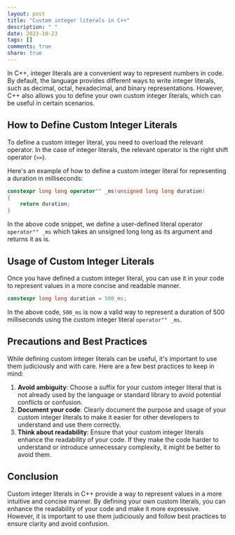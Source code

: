 ```yaml
---
layout: post
title: "Custom integer literals in C++"
description: " "
date: 2023-10-23
tags: []
comments: true
share: true
---
```


In C++, integer literals are a convenient way to represent numbers in code. By default, the language provides different ways to write integer literals, such as decimal, octal, hexadecimal, and binary representations. However, C++ also allows you to define your own custom integer literals, which can be useful in certain scenarios.

## How to Define Custom Integer Literals

To define a custom integer literal, you need to overload the relevant operator. In the case of integer literals, the relevant operator is the right shift operator (`>>`).

Here's an example of how to define a custom integer literal for representing a duration in milliseconds:

```cpp
constexpr long long operator"" _ms(unsigned long long duration)
{
    return duration;
}
```

In the above code snippet, we define a user-defined literal operator `operator"" _ms` which takes an unsigned long long as its argument and returns it as is.

## Usage of Custom Integer Literals

Once you have defined a custom integer literal, you can use it in your code to represent values in a more concise and readable manner.

```cpp
constexpr long long duration = 500_ms;
```

In the above code, `500_ms` is now a valid way to represent a duration of 500 milliseconds using the custom integer literal `operator"" _ms`.

## Precautions and Best Practices

While defining custom integer literals can be useful, it's important to use them judiciously and with care. Here are a few best practices to keep in mind:

1. **Avoid ambiguity**: Choose a suffix for your custom integer literal that is not already used by the language or standard library to avoid potential conflicts or confusion.
2. **Document your code**: Clearly document the purpose and usage of your custom integer literals to make it easier for other developers to understand and use them correctly.
3. **Think about readability**: Ensure that your custom integer literals enhance the readability of your code. If they make the code harder to understand or introduce unnecessary complexity, it might be better to avoid them.

## Conclusion

Custom integer literals in C++ provide a way to represent values in a more intuitive and concise manner. By defining your own custom literals, you can enhance the readability of your code and make it more expressive. However, it is important to use them judiciously and follow best practices to ensure clarity and avoid confusion.